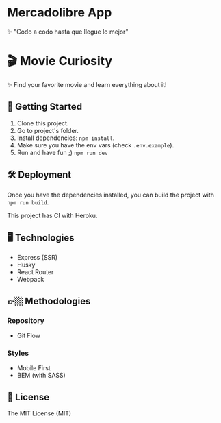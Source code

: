 # Mercadolibre App

✨ "Codo a codo hasta que llegue lo mejor"

# 🎬 Movie Curiosity

✨ Find your favorite movie and learn everything about it!

## 🚀 Getting Started

1. Clone this project.
2. Go to project's folder.
3. Install dependencies: `npm install`.
3. Make sure you have the env vars (check `.env.example`).
4. Run and have fun ;) `npm run dev`

## 🛠 Deployment

Once you have the dependencies installed, you can build the project with `npm run build`.

This project has CI with Heroku.

## 🖥 Technologies

- Express (SSR)
- Husky
- React Router
- Webpack

## 👉🏼 Methodologies

### Repository

- Git Flow

### Styles

- Mobile First
- BEM (with SASS)

## 🧾 License

The MIT License (MIT)
